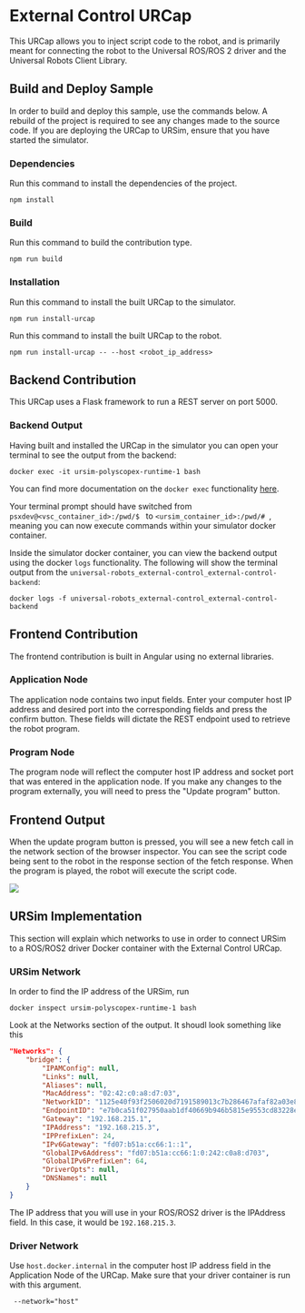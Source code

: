 # External Control URCap

This URCap allows you to inject script code to the robot, and is primarily meant for connecting the robot to the Universal ROS/ROS 2 driver and the Universal Robots Client Library.


## Build and Deploy Sample

In order to build and deploy this sample, use the commands below. A rebuild of the project is required to see any changes made to the source code.  If you are deploying the URCap to URSim, ensure that you have started the simulator.

### Dependencies

Run this command to install the dependencies of the project.

```shell
npm install
```

### Build

Run this command to build the contribution type.

```shell
npm run build
```

### Installation

Run this command to install the built URCap to the simulator.

```shell
npm run install-urcap
```

Run this command to install the built URCap to the robot.

```shell
npm run install-urcap -- --host <robot_ip_address>
````

## Backend Contribution

This URCap uses a Flask framework to run a REST server on port 5000. 

### Backend Output

Having built and installed the URCap in the simulator you can open your terminal to see the output from the backend:

```shell
docker exec -it ursim-polyscopex-runtime-1 bash
```

You can find more documentation on the `docker exec` functionality [here](https://docs.docker.com/reference/cli/docker/container/exec/).

Your terminal prompt should have switched from `psxdev@<vsc_container_id>:/pwd/$ ` to `<ursim_container_id>:/pwd/# `, meaning you can now execute commands within your simulator docker container.

Inside the simulator docker container, you can view the backend output using the docker `logs` functionality. The following will show the terminal output from the `universal-robots_external-control_external-control-backend`:

```shell
docker logs -f universal-robots_external-control_external-control-backend
```

## Frontend Contribution

The frontend contribution is built in Angular using no external libraries. 

### Application Node
The application node contains two input fields. Enter your computer host IP address and desired port into the corresponding fields and press the confirm button. These fields will dictate the REST endpoint used to retrieve the robot program.

### Program Node
The program node will reflect the computer host IP address and socket port that was entered in the application node. If you make any changes to the program externally, you will need to press the "Update program" button.

## Frontend Output
When the update program button is pressed, you will see a new fetch call in the network section of the browser inspector. You can see the script code being sent to the robot in the response section of the fetch response. When the program is played, the robot will execute the script code. 

![](readme-img/popup.gif)

## URSim Implementation 

This section will explain which networks to use in order to connect URSim to a ROS/ROS2 driver Docker container with the External Control URCap.

### URSim Network
In order to find the IP address of the URSim, run 

```shell
docker inspect ursim-polyscopex-runtime-1 bash
```

Look at the Networks section of the output. It shoudl look something like this 

```json 
"Networks": {
    "bridge": {
        "IPAMConfig": null,
        "Links": null,
        "Aliases": null,
        "MacAddress": "02:42:c0:a8:d7:03",
        "NetworkID": "1125e40f93f2506020d7191589013c7b286467afaf82a03e82f28c5ac05ce794",
        "EndpointID": "e7b0ca51f027950aab1df40669b946b5815e9553cd83228ea4038633d76e36e8",
        "Gateway": "192.168.215.1",
        "IPAddress": "192.168.215.3",
        "IPPrefixLen": 24,
        "IPv6Gateway": "fd07:b51a:cc66:1::1",
        "GlobalIPv6Address": "fd07:b51a:cc66:1:0:242:c0a8:d703",
        "GlobalIPv6PrefixLen": 64,
        "DriverOpts": null,
        "DNSNames": null
    }
}
```

The IP address that you will use in your ROS/ROS2 driver is the IPAddress field. In this case, it would be `192.168.215.3`. 

### Driver Network 

Use `host.docker.internal` in the computer host IP address field in the Application Node of the URCap. Make sure that your driver container is run with this argument.

```docker
 --network="host"
 ```